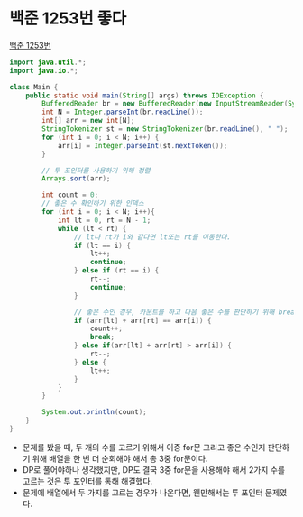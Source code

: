 # 백준 1253번 좋다
[백준 1253번](https://www.acmicpc.net/problem/1253)
```java
import java.util.*;
import java.io.*;

class Main {
    public static void main(String[] args) throws IOException {
        BufferedReader br = new BufferedReader(new InputStreamReader(System.in));
        int N = Integer.parseInt(br.readLine());
        int[] arr = new int[N];
        StringTokenizer st = new StringTokenizer(br.readLine(), " ");
        for (int i = 0; i < N; i++) {
            arr[i] = Integer.parseInt(st.nextToken());
        }

        // 투 포인터를 사용하기 위해 정렬
        Arrays.sort(arr);

        int count = 0;
        // 좋은 수 확인하기 위한 인덱스
        for (int i = 0; i < N; i++){
            int lt = 0, rt = N - 1;
            while (lt < rt) {
                // lt나 rt가 i와 같다면 lt또는 rt를 이동한다.
                if (lt == i) {
                    lt++;
                    continue;
                } else if (rt == i) {
                    rt--;
                    continue;
                }

                // 좋은 수인 경우, 카운트를 하고 다음 좋은 수를 판단하기 위해 break로 while탈출
                if (arr[lt] + arr[rt] == arr[i]) {
                    count++;
                    break;
                } else if(arr[lt] + arr[rt] > arr[i]) {
                    rt--;
                } else {
                    lt++;
                }
            }
        }

        System.out.println(count);
    }
}
```
* 문제를 봤을 때, 두 개의 수를 고르기 위해서 이중 for문 그리고 좋은 수인지 판단하기 위해 배열을 한 번 더 순회해야 해서 총 3중 for문이다.
* DP로 풀어야하나 생각했지만, DP도 결국 3중 for문을 사용해야 해서 2가지 수를 고르는 것은 투 포인터를 통해 해결했다.
* 문제에 배열에서 두 가지를 고르는 경우가 나온다면, 웬만해서는 투 포인터 문제였다.